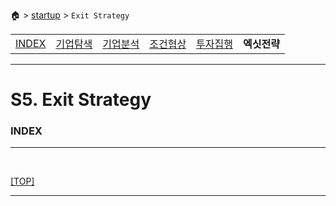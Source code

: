 🏠 > [startup](../) > `Exit Strategy`

<table>
  <tr>
    <td><a href="Readme.md">INDEX </a></td>
    <td><a href="../S1_Exploration/" >기업탐색</a></td>
    <td><a href="../S2_Analysis/" >기업분석</a></td>
    <td><a href="../S3_Negotiation/" >조건협상</a></td>
    <td><a href="../S4_Execution/" >투자집행</a></td>
    <td><b href="../S5_Exit/" >엑싯전략</b></td>
  </tr>
</table>

---
# S5. Exit Strategy

### INDEX

---


<br/>

[[TOP]](#index)

---